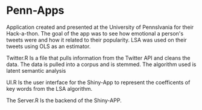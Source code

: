 # Penn-Apps
Application created and presented at the University of Pennslvania for their Hack-a-thon. The goal of the app was to see how emotional 
a person's tweets were and how it related to their popularity. LSA was used on their tweets using OLS as an estimator. 

Twitter.R 
Is a file that pulls information from the Twitter API and cleans the data. The data is pulled into a corpus and is stemmed. 
The algorithm used is latent semantic analysis

UI.R 
Is the user interface for the Shiny-App to represent the coefficents of key words from the LSA algorithm. 

The Server.R 
Is the backend of the Shiny-APP. 

